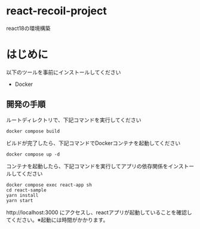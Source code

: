 # react-recoil-project
react18の環境構築

# はじめに

以下のツールを事前にインストールしてください

- Docker

## 開発の手順

ルートディレクトリで、下記コマンドを実行してください

```
docker compose build
```

ビルドが完了したら、下記コマンドでDockerコンテナを起動してください

```
docker compose up -d
```

コンテナを起動したら、下記コマンドを実行してアプリの依存関係をインストールしてください

```
docker compose exec react-app sh
cd react-sample
yarn install
yarn start
```

http://localhost:3000 にアクセスし、reactアプリが起動していることを確認してください。※起動には時間がかかります。
